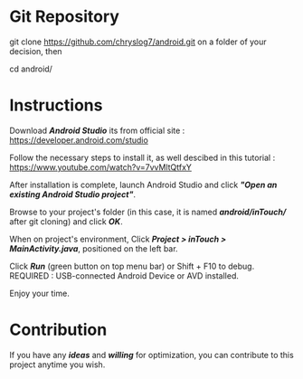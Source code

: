 # Git Repository

git clone https://github.com/chryslog7/android.git on a folder of your decision, then

cd android/ 

# Instructions

Download **_Android Studio_** its from official site : https://developer.android.com/studio 

Follow the necessary steps to install it, as well descibed in this tutorial  : https://www.youtube.com/watch?v=7vvMltQtfxY

After installation is complete, launch Android Studio and click **_"Open an existing Android Studio project"_**.

Browse to your project's folder (in this case, it is named **_android/inTouch/_** after git cloning) and click **_OK_**.

When on project's environment, Click **_Project > inTouch > MainActivity.java_**, positioned on the left bar.

Click **_Run_** (green button on top menu bar) or Shift + F10 to debug. REQUIRED : USB-connected Android Device or AVD installed.

Enjoy your time.

# Contribution

If you have any **_ideas_** and **_willing_** for optimization, you can contribute to this project anytime you wish.
